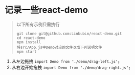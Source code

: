 # 记录一些react-demo
> 以下所有示例只需执行
> ```
> git clone git@github.com:Linbubin/react-demo.git
> cd react-demo
> npm install
> 将src/App.js中Demo对应的文件改成下列说明文件
> npm start
> ```

1. 从左边拖拽 `import Demo from './demo/drag-left.js';`
2. 从右边开始拖拽 `import Demo from './demo/drag-right.js';`